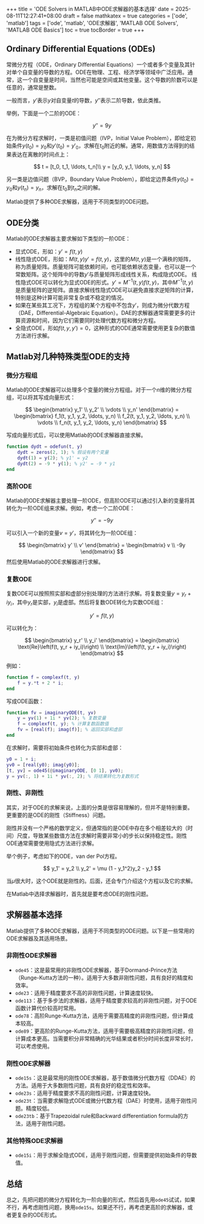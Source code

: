 +++
title = 'ODE Solvers in MATLAB中ODE求解器的基本选择'
date = 2025-08-11T12:27:41+08:00
draft = false
mathkatex = true
categories = ['ode', 'matlab']
tags = ['ode', 'matlab', 'ODE求解器', 'MATLAB ODE Solvers', 'MATLAB ODE Basics']
toc = true
tocBorder = true
+++


## Ordinary Differential Equations (ODEs)

常微分方程（ODE，Ordinary Differential Equations）一个或者多个变量及其针对单个自变量的导数的方程。ODE在物理、工程、经济学等领域中广泛应用。通常，这一个自变量是时间，当然也可能是空间或其他变量。这个导数的阶数可以是任意的，通常是整数。

一般而言，$y'$表示$y$对自变量$t$的导数，$y''$表示二阶导数，依此类推。

举例，下面是一个二阶的ODE：

$$
y'' = 9y
$$

在为微分方程求解时，一类是初值问题（IVP，Initial Value Problem），即给定初始条件$y(t_0) = y_0$和$y'(t_0) = y'_0$，求解在$t_0$附近的解。通常，用数值方法得到的结果表达在离散的时间点上：

$$
t = [t_0, t_1, \ldots, t_n]\\
y = [y_0, y_1, \ldots, y_n]
$$

另一类是边值问题（BVP，Boundary Value Problem），即给定边界条件$y(t_0) = y_0$和$y(t_n) = y_n$，求解在$t_0$到$t_n$之间的解。

Matlab提供了多种ODE求解器，适用于不同类型的ODE问题。

## ODE分类

Matlab的ODE求解器主要求解如下类型的一阶ODE：

- 显式ODE，形如：$y' = f(t, y)$
- 线性隐式ODE，形如：$M(t, y)y' = f(t, y)$，这里的$M(t, y)$是一个满秩的矩阵，称为质量矩阵。质量矩阵可能依赖时间，也可能依赖状态变量，也可以是一个常数矩阵。这个矩阵中的导数$y'$与质量矩阵形成线性关系，构成隐式ODE。
线性隐式ODE可以转化为显式ODE的形式。$y' = M^{-1}(t, y)f(t, y)$，其中$M^{-1}(t, y)$是质量矩阵的逆矩阵。直接求解线性隐式ODE可以避免直接求逆矩阵的计算，特别是这种计算可能非常复杂或不稳定的情况。
- 如果在某些其工况下，方程组的某个方程中不包含$y'$，则成为微分代数方程（DAE，Differential-Algebraic Equation）。DAE的求解器通常需要更多的计算资源和时间，因为它们需要同时处理代数方程和微分方程。
- 全隐式ODE，形如$f(t, y, y') = 0$，这种形式的ODE通常需要使用更复杂的数值方法进行求解。

## Matlab对几种特殊类型ODE的支持

### 微分方程组

Matlab的ODE求解器可以处理多个变量的微分方程组。对于一个$n$维的微分方程组，可以将其写成向量形式：

$$
\begin{bmatrix}
    y_1' \\
    y_2' \\
    \vdots \\
    y_n'
\end{bmatrix} = \begin{bmatrix}
    f_1(t, y_1, y_2, \ldots, y_n) \\
    f_2(t, y_1, y_2, \ldots, y_n) \\
    \vdots \\
    f_n(t, y_1, y_2, \ldots, y_n)
\end{bmatrix}
$$

写成向量形式后，可以使用Matlab的ODE求解器直接求解。

```matlab
function dydt = odefun(t, y)
    dydt = zeros(2, 1); % 假设有两个变量
    dydt(1) = y(2); % y1' = y2
    dydt(2) = -9 * y(1); % y2' = -9 * y1
end
```

### 高阶ODE

Matlab的ODE求解器主要处理一阶ODE，但高阶ODE可以通过引入新的变量将其转化为一阶ODE组来求解。例如，考虑一个二阶ODE：

$$
y'' = -9y
$$

可以引入一个新的变量$v = y'$，将其转化为一阶ODE组：

$$
\begin{bmatrix}
    y' \\
    v'
\end{bmatrix} = \begin{bmatrix}
    v \\
    -9y
\end{bmatrix}
$$
然后使用Matlab的ODE求解器进行求解。

### 复数ODE

复数ODE可以按照照实部和虚部分别处理的方法进行求解。将复数变量$y = y_r + iy_i$，其中$y_r$是实部，$y_i$是虚部。然后将复数ODE转化为实数ODE组：

$$
y' = f(t, y)
$$

可以转化为：

$$
\begin{bmatrix}
    y_r' \\
    y_i'
\end{bmatrix} = \begin{bmatrix}
    \text{Re}\left(f(t, y_r + iy_i)\right) \\
    \text{Im}\left(f(t, y_r + iy_i)\right)
\end{bmatrix}
$$

例如：

```matlab
function f = complexf(t, y)
    f = y.*t + 2 * i;
end
```

写成ODE函数：

```matlab
function fv = imaginaryODE(t, yv)
    y = yv(1) + 1i * yv(2); % 复数变量
    f = complexf(t, y); % 计算复数函数值
    fv = [real(f); imag(f)]; % 返回实部和虚部
end
```

在求解时，需要将初始条件也转化为实部和虚部：

```matlab
y0 = 1 + i;
yv0 = [real(y0); imag(y0)];
[t, yv] = ode45(@imaginaryODE, [0 1], yv0);
y = yv(:, 1) + 1i * yv(:, 2); % 将结果转化为复数形式
```

### 刚性、非刚性

其实，对于ODE的求解来说，上面的分类是很容易理解的，但并不是特别重要。更重要的是ODE的刚性（Stiffness）问题。

刚性并没有一个严格的数学定义，但通常指的是ODE中存在多个相差较大的（时间）尺度，导致某些数值方法在求解时需要非常小的步长以保持稳定性。刚性ODE通常需要使用隐式方法进行求解。

举个例子，考虑如下的ODE，van der Pol方程。

$$
y_1' = y_2 \\
y_2' = \mu (1 - y_1^2)y_2 - y_1
$$

当$\mu$很大时，这个ODE就是刚性的。后面，还会专门介绍这个方程以及它的求解。

在Matlab中选择求解器时，首先就是要考虑ODE的刚性问题。

## 求解器基本选择

Matlab提供了多种ODE求解器，适用于不同类型的ODE问题。以下是一些常用的ODE求解器及其适用场景。

### 非刚性ODE求解器

- `ode45`：这是最常用的非刚性ODE求解器，基于Dormand-Prince方法（Runge-Kutta方法的一种）。适用于大多数非刚性问题，具有良好的精度和效率。
- `ode23`：适用于精度要求不高的非刚性问题，计算速度较快。
- `ode113`：基于多步法的求解器，适用于精度要求较高的非刚性问题，对于ODE函数计算代价较高时常用。
- `ode78`：高阶Runge-Kutta方法，适用于需要高精度的非刚性问题，但计算成本较高。
- `ode89`：更高阶的Runge-Kutta方法，适用于需要极高精度的非刚性问题，但计算成本更高。当需要积分非常精确的光华结果或者积分时间长度非常长时，可以考虑使用。

### 刚性ODE求解器

- `ode15s`：这是最常用的刚性ODE求解器，基于数值微分代数方程（DDAE）的方法。适用于大多数刚性问题，具有良好的稳定性和效率。
- `ode23s`：适用于精度要求不高的刚性问题，计算速度较快。
- `ode23t`：当需要求解隐式ODE或微分代数方程（DAE）时使用，适用于刚性问题。精度较低。
- `ode23tb`：基于Trapezoidal rule和Backward differentiation formula的方法，适用于刚性问题。

### 其他特殊ODE求解器

- `ode15i`：用于求解全隐式ODE，适用于刚性问题，但需要提供初始条件的导数值。

## 总结

总之，先把问题的微分方程转化为一阶向量的形式，然后首先用`ode45`试试，如果不行，再考虑刚性问题，换用`ode15s`。如果还不行，再考虑更高阶的求解器，或者更复杂的ODE形式。
